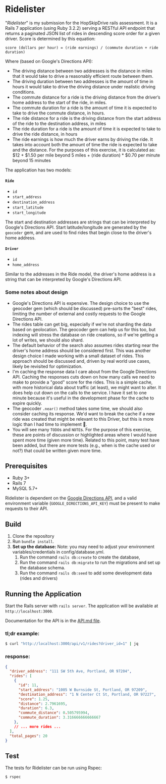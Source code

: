 # Ridelister
"*Ridelister*" is my submission for the HopSkipDrive rails assessment. It is a Rails 7 application (using Ruby 3.2.2) serving a RESTful API endpoint that returns a paginated JSON list of rides in descending score order for a given driver. Score is determined by this equation:
```
score (dollars per hour) = (ride earnings) / (commute duration + ride duration)
```
Where (based on Google's Directions API):
- The driving distance between two addresses is the distance in miles that it would take to drive a reasonably efficient route between them.
- The driving duration between two addresses is the amount of time in hours it would take to drive the driving distance under realistic driving conditions.
- The commute distance for a ride is the driving distance from the driver’s home address to the start of the ride, in miles.
- The commute duration for a ride is the amount of time it is expected to take to drive the commute distance, in hours.
- The ride distance for a ride is the driving distance from the start address of the ride to the destination address, in miles
- The ride duration for a ride is the amount of time it is expected to take to drive the ride distance, in hours
- The ride earnings is how much the driver earns by driving the ride. It takes into account both the amount of time the ride is expected to take and the distance. For the purposes of this exercise, it is calculated as: $12 + $1.50 per mile beyond 5 miles + (ride duration) * $0.70 per minute beyond 15 minutes

The application has two models:

#### `Ride`
- `id`
- `start_address`
- `destination_address`
- `start_latitude`
- `start_longitude`

The start and destination addresses are strings that can be interpreted by Google's Directions API. Start latitude/longitude are generated by the `geocoder` gem, and are used to find rides that begin close to the driver's home address.

#### `Driver`
- `id`
- `home_address`

Similar to the addresses in the Ride model, the driver's home address is a string that can be interpreted by Google's Directions API.

### Some notes about design

- Google's Directions API is expensive. The design choice to use the geocoder gem (which should be discussed) pre-sorts the "best" rides, limiting the number of external and costly requests to the Google Directions API.
- The rides table can get big, especially if we're not sharding the data based on geolocation. The geocoder gem can help us for this too, but indexing will stress the database on ride creations, so if we're getting a lot of writes, we should also shard.
- The default behavior of the search also assumes rides starting near the driver's home address should be considered first. This was another design choice I made working with a small dataset of rides. This approach should be discussed and, driven by real world use cases, likely be revisited for optimization.
- I'm caching the response data I care about from the Google Directions API. Caching the responses cuts down on how many calls we need to make to provide a "good" score for the rides. This is a simple cache,  with more historical data about traffic (at least), we might want to alter. It does help cut down on the calls to the service. I have it set to one minute because it's useful in the development phase for the cache to expire quickly.
- The geocoder `.near()` method takes some time, we should also consider caching its response. We'd want to break the cache if a new ride was created that might be relevant to this Driver, but this is more logic than I had time to implement :beers:.
- You will see many `TODO`s and `NOTE`s. For the purpose of this exercise, these are points of discussion or highlighted areas where I would have spent more time (given more time). Related to this point, many test have been added, but there are more tests (e.g., when is the cache used or not?) that could be written given more time.

## Prerequisites

- Ruby 3+
- Rails 7
- MySQL 5.7+

Ridelister is dependent on the [Google Directions API](https://developers.google.com/maps/documentation/directions/overview), and a valid environment variable (`GOOGLE_DIRECTIONS_API_KEY`) must be present to make requests to their API.

## Build
1. Clone the repository
2. Run `bundle install`.
4. **Set up the database:** Note: you may need to adjust your environment variables/credentials in config/database.yml.
   1. Run the command `rails db:create` to create the database,
   1. Run the command `rails db:migrate` to run the migrations and set up the database schema.
   1. Run the command `rails db:seed` to add some development data (rides and drivers)

## Running the Application
Start the Rails server with `rails server`. The application will be available at `http://localhost:3000`.

Documentation for the API is in the [API.md file](API.md).
### tl;dr example:
``` bash
$ curl "http://localhost:3000/api/v1/rides?driver_id=1" | jq
```
### response:
```json
{
  "driver_address": "111 SW 5th Ave, Portland, OR 97204",
  "rides": [
    {
      "id": 11,
      "start_address": "1005 W Burnside St, Portland, OR 97209",
      "destination_address": "1 N Center Ct St, Portland, OR 97227",
      "score": 1.25,
      "distance": 2.7961695,
      "duration": 6.3,
      "commute_distance": 0.505795994,
      "commute_duration": 3.316666666666667
    },
    // ... more rides ...
  ],
  "total_pages": 20
}
```

## Test

The tests for Ridelister can be run using Rspec:

``` bash
$ rspec
```
